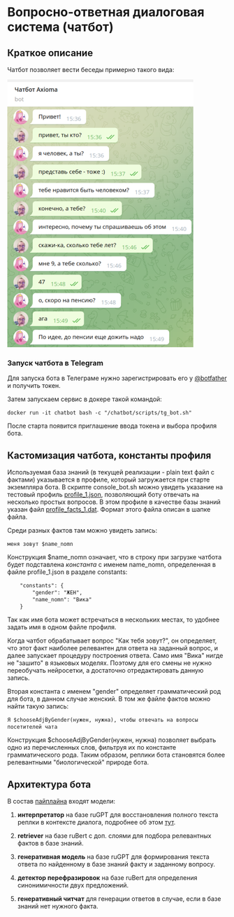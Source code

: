 # Вопросно-ответная диалоговая система (чатбот)

## Краткое описание

Чатбот позволяет вести беседы примерно такого вида:

![диалог с чатботом в телеграмме](chatbot.png)


### Запуск чатбота в Telegram

Для запуска бота в Телеграме нужно зарегистрировать его у [@botfather](https://t.me/BotFather) и получить токен.

Затем запускаем сервис в докере такой командой:

```
docker run -it chatbot bash -c "/chatbot/scripts/tg_bot.sh"
``` 

После старта появится приглашение ввода токена и выбора профиля бота.


## Кастомизация чатбота, константы профиля

Используемая база знаний (в текущей реализации - plain text файл с фактами) указывается
в профиле, который загружается при старте экземпляра бота. В скрипте console_bot.sh
можно увидеть указание на тестовый профиль [profile_1.json](https://github.com/Koziev/chatbot/blob/master/data/profile_1.json),
позволяющий боту отвечать на несколько простых вопросов. В этом профиле в качестве базы знаний
указан файл [profile_facts_1.dat](https://github.com/Koziev/chatbot/blob/master/data/profile_facts_1.dat).
Формат этого файла описан в шапке файла.

Среди разных фактов там можно увидеть запись:

```
меня зовут $name_nomn
```

Конструкция $name_nomn означает, что в строку при загрузке чатбота будет подставлена
*константа* с именем name_nomn, определенная в файле profile_1.json в разделе constants:

```
	"constants": {
		"gender": "ЖЕН",
		"name_nomn": "Вика"
	}
```

Так как имя бота может встречаться в нескольких местах, то удобнее задать имя в одном файле профиля. 

Когда чатбот обрабатывает вопрос "Как тебя зовут?", он определяет, что этот факт наиболее
релевантен для ответа на заданный вопрос, и далее запускает процедуру построения
ответа. Само имя "Вика" нигде не "зашито" в языковых моделях. Поэтому для его смены не нужно переобучать
нейросетки, а достаточно отредактировать данную запись.

Вторая константа с именем "gender" определяет грамматический род для бота, в данном случае женский. В том же файле
фактов можно найти такую запись:

```
Я $chooseAdjByGender(нужен, нужна), чтобы отвечать на вопросы посетителей чата
```

Конструкция $chooseAdjByGender(нужен, нужна) позволяет выбрать одно из перечисленных слов, фильтруя
их по константе грамматического рода. Таким образом, реплики бота становятся более релевантными
"биологической" природе бота.


## Архитектура бота

В состав [пайплайна](https://github.com/Koziev/chatbot/blob/core_v4/ruchatbot/bot/core_v4_for_debug.py) входят модели:

1) **интерпретатор** на базе ruGPT для восстановления полного текста реплки в контексте диалога, подробнее об этом [тут](https://github.com/Koziev/chatbot/blob/core_v4/docs/%D0%92%D0%BE%D1%81%D1%81%D1%82%D0%B0%D0%BD%D0%BE%D0%B2%D0%BB%D0%B5%D0%BD%D0%B8%D0%B5%20%D0%BF%D0%BE%D0%BB%D0%BD%D1%8B%D1%85%20%D1%80%D0%B5%D0%BF%D0%BB%D0%B8%D0%BA%20%D0%B2%20%D0%B4%D0%B8%D0%B0%D0%BB%D0%BE%D0%B3%D0%B5.pdf).

2) **retriever** на базе ruBert с доп. слоями для подбора релевантных фактов в базе знаний.

3) **генеративная модель** на базе ruGPT для формирования текста ответа по найденному в базе знаний факту и заданному вопросу.

4) **детектор перефразировок** на базе ruBert для определения синонимичности двух предложений.

5) **генеративный читчат** для генерации ответов в случае, если в базе знаний нет нужного факта.

